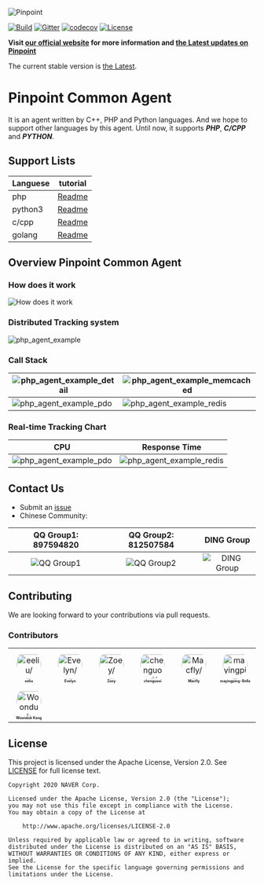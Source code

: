 ![Pinpoint](images/logo.png)

[![Build](https://github.com/pinpoint-apm/pinpoint-c-agent/workflows/Build/badge.svg?branch=master)](https://github.com/pinpoint-apm/pinpoint-c-agent/actions) [![Gitter](https://badges.gitter.im/naver/pinpoint-c-agent.svg)](https://gitter.im/naver/pinpoint-c-agent?utm_source=badge&utm_medium=badge&utm_campaign=pr-badge) [![codecov](https://codecov.io/gh/pinpoint-apm/pinpoint-c-agent/branch/master/graph/badge.svg?token=KswbmFvWp3)](https://codecov.io/gh/pinpoint-apm/pinpoint-c-agent) [![License](https://img.shields.io/github/license/pinpoint-apm/pinpoint-c-agent)](LICENSE)



**Visit [our official website](http://pinpoint-apm.github.io/pinpoint/) for more information and [the Latest updates on Pinpoint](https://pinpoint-apm.github.io/pinpoint/news.html)**  


The current stable version is [the Latest](https://github.com/pinpoint-apm/pinpoint-c-agent/releases).

# Pinpoint Common Agent

It is an agent written by C++, PHP and Python languages. And we hope to support other languages by this agent. Until now, it supports **_PHP_**, **_C/CPP_** and **_PYTHON_**.

## Support Lists

Languese| tutorial
---|----
php|[Readme](DOC/PHP/Readme.md)
python3|[Readme](DOC/PY/Readme.md)
c/cpp|[Readme](DOC/C-CPP/Readme.md)
golang|[Readme](https://github.com/pinpoint-apm/go-aop-agent)

## Overview Pinpoint Common Agent

### How does it work

![How does it work](images/pinpoint_v0.5.x.png)

### Distributed Tracking system
![php_agent_example](images/php_agent_example.png)

### Call Stack

![php_agent_example_detail](images/php_agent_example_detail.png) | ![php_agent_example_memcached](images/callstack-memcached.png)
--- | ---
![php_agent_example_pdo](images/callstack-pdo.png) | ![php_agent_example_redis](images/callstack-redis.png)

### Real-time Tracking Chart

 CPU | Response Time
 --- | ---
 ![php_agent_example_pdo](images/cpu.png) | ![php_agent_example_redis](images/responsetime.png)
 
## Contact Us
* Submit an [issue](https://github.com/pinpoint-apm/pinpoint-c-agent/issues)
* Chinese Community:

QQ Group1: 897594820 | QQ Group2: 812507584 | DING Group
:---:| :---: | :---:
![QQ Group1](images/NAVERPinpoint.png) | ![QQ Group2](images/NAVERPinpoint2.png) | ![DING Group](images/NaverPinpoint交流群-DING.jpg)

## Contributing
We are looking forward to your contributions via pull requests.

### Contributors

<table>
<tr>
    <td align="center" style="word-wrap: break-word; width: 75.0; height: 75.0">
        <a href=https://github.com/eeliu>
            <img src=https://avatars.githubusercontent.com/u/27064129?v=4 width="50;"  style="border-radius:50%;align-items:center;justify-content:center;overflow:hidden;padding-top:10px" alt=eeliu/>
            <br />
            <sub style="font-size:7px"><b>eeliu</b></sub>
        </a>
    </td>
    <td align="center" style="word-wrap: break-word; width: 75.0; height: 75.0">
        <a href=https://github.com/EyelynSu>
            <img src=https://avatars.githubusercontent.com/u/41946743?v=4 width="50;"  style="border-radius:50%;align-items:center;justify-content:center;overflow:hidden;padding-top:10px" alt=Evelyn/>
            <br />
            <sub style="font-size:7px"><b>Evelyn</b></sub>
        </a>
    </td>
    <td align="center" style="word-wrap: break-word; width: 75.0; height: 75.0">
        <a href=https://github.com/Zoey-dot>
            <img src=https://avatars.githubusercontent.com/u/59548335?v=4 width="50;"  style="border-radius:50%;align-items:center;justify-content:center;overflow:hidden;padding-top:10px" alt=Zoey/>
            <br />
            <sub style="font-size:7px"><b>Zoey</b></sub>
        </a>
    </td>
    <td align="center" style="word-wrap: break-word; width: 75.0; height: 75.0">
        <a href=https://github.com/ChenGXQQ>
            <img src=https://avatars.githubusercontent.com/u/20234781?v=4 width="50;"  style="border-radius:50%;align-items:center;justify-content:center;overflow:hidden;padding-top:10px" alt=chenguoxi/>
            <br />
            <sub style="font-size:7px"><b>chenguoxi</b></sub>
        </a>
    </td>
    <td align="center" style="word-wrap: break-word; width: 75.0; height: 75.0">
        <a href=https://github.com/marty-macfly>
            <img src=https://avatars.githubusercontent.com/u/12715929?v=4 width="50;"  style="border-radius:50%;align-items:center;justify-content:center;overflow:hidden;padding-top:10px" alt=Macfly/>
            <br />
            <sub style="font-size:7px"><b>Macfly</b></sub>
        </a>
    </td>
    <td align="center" style="word-wrap: break-word; width: 75.0; height: 75.0">
        <a href=https://github.com/mayingping-Bella>
            <img src=https://avatars.githubusercontent.com/u/72844069?v=4 width="50;"  style="border-radius:50%;align-items:center;justify-content:center;overflow:hidden;padding-top:10px" alt=mayingping-Bella/>
            <br />
            <sub style="font-size:7px"><b>mayingping-Bella</b></sub>
        </a>
    </td>
</tr>
<tr>
    <td align="center" style="word-wrap: break-word; width: 75.0; height: 75.0">
        <a href=https://github.com/emeroad>
            <img src=https://avatars.githubusercontent.com/u/7564547?v=4 width="50;"  style="border-radius:50%;align-items:center;justify-content:center;overflow:hidden;padding-top:10px" alt=Woonduk Kang/>
            <br />
            <sub style="font-size:7px"><b>Woonduk Kang</b></sub>
        </a>
    </td>
</tr>
</table>



## License
This project is licensed under the Apache License, Version 2.0.
See [LICENSE](LICENSE) for full license text.

```
Copyright 2020 NAVER Corp.

Licensed under the Apache License, Version 2.0 (the "License");
you may not use this file except in compliance with the License.
You may obtain a copy of the License at

    http://www.apache.org/licenses/LICENSE-2.0

Unless required by applicable law or agreed to in writing, software
distributed under the License is distributed on an "AS IS" BASIS,
WITHOUT WARRANTIES OR CONDITIONS OF ANY KIND, either express or implied.
See the License for the specific language governing permissions and
limitations under the License.
```
